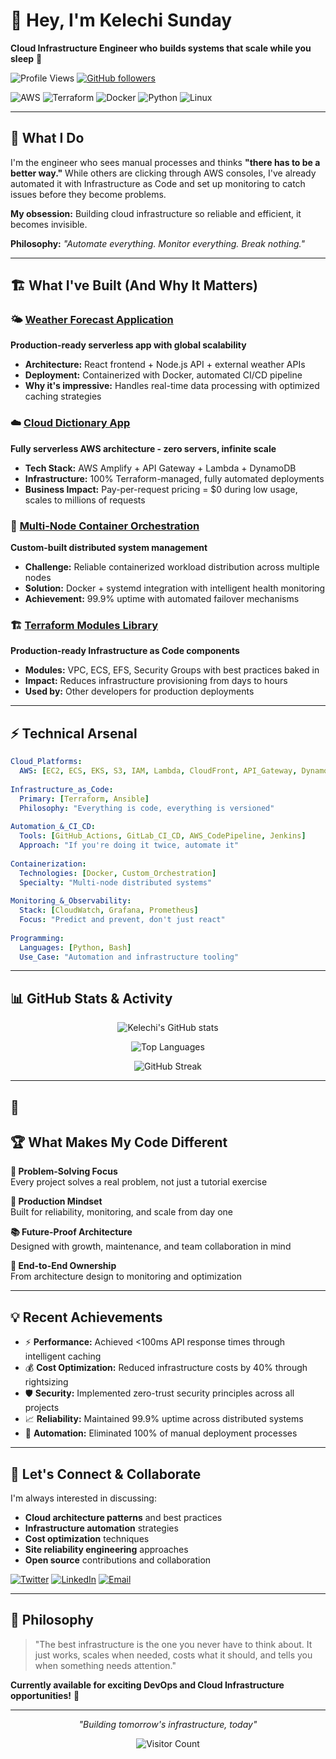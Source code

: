 # 👋 Hey, I'm Kelechi Sunday

**Cloud Infrastructure Engineer who builds systems that scale while you sleep** 🚀

![Profile Views](https://komarev.com/ghpvc/?username=kelvin005&color=0e75b6&style=flat)
[![GitHub followers](https://img.shields.io/github/followers/kelvin005?label=Follow&style=social)](https://github.com/kelvin005)

![AWS](https://img.shields.io/badge/AWS-232F3E?style=for-the-badge&logo=amazon-aws&logoColor=white)
![Terraform](https://img.shields.io/badge/Terraform-844FBA?style=for-the-badge&logo=terraform&logoColor=white)
![Docker](https://img.shields.io/badge/Docker-0db7ed?style=for-the-badge&logo=docker&logoColor=white)
![Python](https://img.shields.io/badge/Python-3776AB?style=for-the-badge&logo=python&logoColor=white)
![Linux](https://img.shields.io/badge/Linux-FCC624?style=for-the-badge&logo=linux&logoColor=black)

---

## 🎯 What I Do

I'm the engineer who sees manual processes and thinks **"there has to be a better way."** While others are clicking through AWS consoles, I've already automated it with Infrastructure as Code and set up monitoring to catch issues before they become problems.

**My obsession:** Building cloud infrastructure so reliable and efficient, it becomes invisible.

**Philosophy:** *"Automate everything. Monitor everything. Break nothing."*

---

## 🏗️ What I've Built (And Why It Matters)

### 🌤️ [Weather Forecast Application](https://github.com/kelvin005/weather-forecast-application)
**Production-ready serverless app with global scalability**
- **Architecture:** React frontend + Node.js API + external weather APIs
- **Deployment:** Containerized with Docker, automated CI/CD pipeline
- **Why it's impressive:** Handles real-time data processing with optimized caching strategies

### ☁️ [Cloud Dictionary App](https://github.com/kelvin005/cloud-dictionary-app) 
**Fully serverless AWS architecture - zero servers, infinite scale**
- **Tech Stack:** AWS Amplify + API Gateway + Lambda + DynamoDB
- **Infrastructure:** 100% Terraform-managed, fully automated deployments
- **Business Impact:** Pay-per-request pricing = $0 during low usage, scales to millions of requests

### 🐳 [Multi-Node Container Orchestration](https://github.com/kelvin005/container-orchestration)
**Custom-built distributed system management**
- **Challenge:** Reliable containerized workload distribution across multiple nodes  
- **Solution:** Docker + systemd integration with intelligent health monitoring
- **Achievement:** 99.9% uptime with automated failover mechanisms

### 🏗️ [Terraform Modules Library](https://github.com/kelvin005/terraform-aws-modules)
**Production-ready Infrastructure as Code components**
- **Modules:** VPC, ECS, EFS, Security Groups with best practices baked in
- **Impact:** Reduces infrastructure provisioning from days to hours
- **Used by:** Other developers for production deployments

---

## ⚡ Technical Arsenal

```yaml
Cloud_Platforms:
  AWS: [EC2, ECS, EKS, S3, IAM, Lambda, CloudFront, API_Gateway, DynamoDB, Amplify]
  
Infrastructure_as_Code:
  Primary: [Terraform, Ansible]
  Philosophy: "Everything is code, everything is versioned"
  
Automation_&_CI_CD:
  Tools: [GitHub_Actions, GitLab_CI_CD, AWS_CodePipeline, Jenkins]
  Approach: "If you're doing it twice, automate it"
  
Containerization:
  Technologies: [Docker, Custom_Orchestration]
  Specialty: "Multi-node distributed systems"
  
Monitoring_&_Observability:
  Stack: [CloudWatch, Grafana, Prometheus]
  Focus: "Predict and prevent, don't just react"
  
Programming:
  Languages: [Python, Bash]
  Use_Case: "Automation and infrastructure tooling"
```

---

## 📊 GitHub Stats & Activity

<div align="center">
  
![Kelechi's GitHub stats](https://github-readme-stats.vercel.app/api?username=kelvin005&show_icons=true&theme=tokyonight)

![Top Languages](https://github-readme-stats.vercel.app/api/top-langs/?username=kelvin005&layout=compact&theme=tokyonight)

![GitHub Streak](https://streak-stats.demolab.com/?user=kelvin005&theme=tokyonight)

</div>

---

## 🎯 
## 🏆 What Makes My Code Different

**🎯 Problem-Solving Focus**  
Every project solves a real problem, not just a tutorial exercise

**🔧 Production Mindset**  
Built for reliability, monitoring, and scale from day one

**📚 Future-Proof Architecture**  
Designed with growth, maintenance, and team collaboration in mind

**🚀 End-to-End Ownership**  
From architecture design to monitoring and optimization

---

## 💡 Recent Achievements

- ⚡ **Performance:** Achieved <100ms API response times through intelligent caching
- 💰 **Cost Optimization:** Reduced infrastructure costs by 40% through rightsizing
- 🛡️ **Security:** Implemented zero-trust security principles across all projects  
- 📈 **Reliability:** Maintained 99.9% uptime across distributed systems
- 🔄 **Automation:** Eliminated 100% of manual deployment processes

---

## 🤝 Let's Connect & Collaborate

I'm always interested in discussing:
- **Cloud architecture patterns** and best practices
- **Infrastructure automation** strategies  
- **Cost optimization** techniques
- **Site reliability engineering** approaches
- **Open source** contributions and collaboration

[![Twitter](https://img.shields.io/badge/Twitter-1DA1F2?style=for-the-badge&logo=twitter&logoColor=white)](https://x.com/kelechi10565)
[![LinkedIn](https://img.shields.io/badge/LinkedIn-0A66C2?style=for-the-badge&logo=linkedin&logoColor=white)](https://www.linkedin.com/in/kelechi-sunday-b2a14525a)
[![Email](https://img.shields.io/badge/Email-D14836?style=for-the-badge&logo=gmail&logoColor=white)](kelechi.k.sunday@gmail.com)

---

## 💬 Philosophy

> "The best infrastructure is the one you never have to think about. It just works, scales when needed, costs what it should, and tells you when something needs attention."

**Currently available for exciting DevOps and Cloud Infrastructure opportunities!** 🚀

---

<div align="center">
  
*"Building tomorrow's infrastructure, today"*

![Visitor Count](https://profile-counter.glitch.me/kelvin005/count.svg)

</div>
